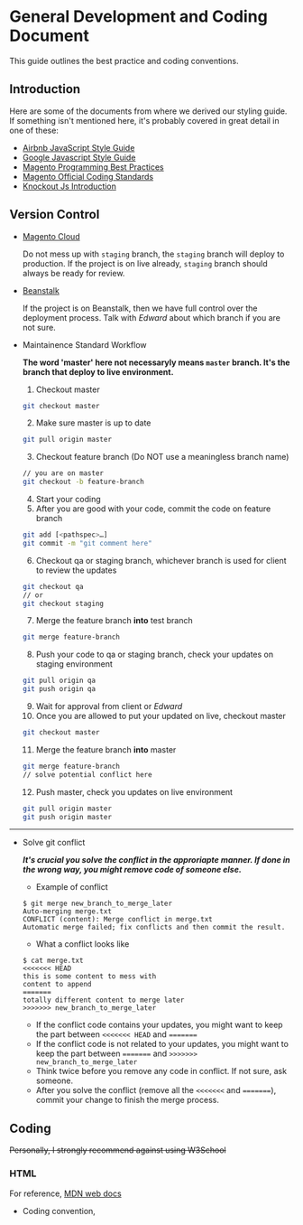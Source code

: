 # General Development and Coding Document

This guide outlines the best practice and coding conventions.

## Introduction

Here are some of the documents from where we derived our styling guide. If something isn't mentioned here, it's probably covered in great detail in one of these:

* [Airbnb JavaScript Style Guide](https://github.com/airbnb/javascript)
* [Google Javascript Style Guide](https://google.github.io/styleguide/jsguide.html)
* [Magento Programming Best Practices](https://devdocs.magento.com/guides/v2.3/ext-best-practices/extension-coding/common-programming-bp.html)
* [Magento Official Coding Standards](https://devdocs.magento.com/guides/v2.3/coding-standards/bk-coding-standards.html)
* [Knockout Js Introduction](https://knockoutjs.com/documentation/introduction.html)

## Version Control

- [Magento Cloud](https://accounts.magento.cloud/user)

  Do not mess up with `staging` branch, the `staging` branch will deploy to production. If the project is on live already, `staging` branch should always be ready for review.

- [Beanstalk](https://maginx.beanstalkapp.com/)

  If the project is on Beanstalk, then we have full control over the deployment process. Talk with *Edward* about which branch if you are not sure.
  
- Maintainence Standard Workflow
 
    __The word 'master' here not necessaryly means `master` branch. It's the branch that deploy to live environment.__
    1. Checkout master
    ```bash
    git checkout master
    ```
    2. Make sure master is up to date
    ```bash
    git pull origin master
    ```
    3. Checkout feature branch (Do NOT use a meaningless branch name)
    ```bash
    // you are on master
    git checkout -b feature-branch
    ```
    4. Start your coding
    5. After you are good with your code, commit the code on feature branch
    ```bash
    git add [<pathspec>…]
    git commit -m "git comment here"
    ```
    6. Checkout qa or staging branch, whichever branch is used for client to review the updates
    ```bash
    git checkout qa
    // or
    git checkout staging
    ```
    7. Merge the feature branch **into** test branch
    ```bash
    git merge feature-branch
    ```
    8. Push your code to qa or staging branch, check your updates on staging environment
    ```bash
    git pull origin qa
    git push origin qa
    ```
    9. Wait for approval from client or *Edward*
    10. Once you are allowed to put your updated on live, checkout master
    ```bash
    git checkout master
    ```
    11. Merge the feature branch **into** master
    ```bash
    git merge feature-branch
    // solve potential conflict here
    ```
    12. Push master, check you updates on live environment
    ```bash
    git pull origin master
    git push origin master
    ```

___

- Solve git conflict

    ___It's crucial you solve the conflict in the approriapte manner. If done in the wrong way, you might remove code of someone else.___

    - Example of conflict
    ```
    $ git merge new_branch_to_merge_later
    Auto-merging merge.txt
    CONFLICT (content): Merge conflict in merge.txt
    Automatic merge failed; fix conflicts and then commit the result.
    ```

    - What a conflict looks like    
    ```
    $ cat merge.txt
    <<<<<<< HEAD
    this is some content to mess with
    content to append
    =======
    totally different content to merge later
    >>>>>>> new_branch_to_merge_later
    ```
    
    + If the conflict code contains your updates, you might want to keep the part between `<<<<<<< HEAD` and `=======`
    + If the conflict code is not related to your updates, you might want to keep the part between `=======` and `>>>>>>> new_branch_to_merge_later`
    - Think twice before you remove any code in conflict. If not sure, ask someone.
    - After you solve the conflict (remove all the `<<<<<<<` and `=======`), commit your change to finish the merge process.
    
    
 ## Coding
 
 ~~Personally, I strongly recommend against using W3School~~
 
 ### HTML
 
   For reference, [MDN web docs](https://developer.mozilla.org/en-US/docs/Web/HTML)
   - Coding convention, 
